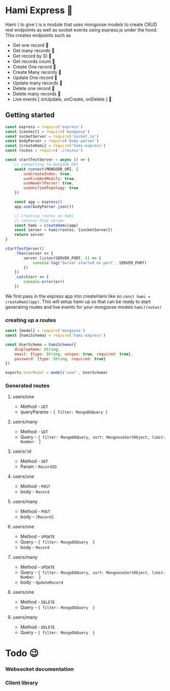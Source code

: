# Hami Express 🔨

Hami ( to give ) is a module that uses mongoose models to create CRUD rest endpoints as well as socket events using
express.js under the hood. This creates endpoints such as

* Get one record 🧪
* Get many records 🧪
* Get record by ID 🧪
* Get records count 🥺
* Create One record 🧪
* Create Many records 🧪
* Update One record 🧪
* Update many records 🧪
* Delete one record 🧪
* Delete many records 🧪
* Live events [  onUpdate, onCreate, onDelete ] 🧪

## Getting started

```js
const express = require('express')
const {connect} = require('mongoose')
const socketServer = require('socket.io')
const bodyParser = require('body-parser')
const {createHami} = require('hami-express')
const routes = require('./routes')

const startTestServer = async () => {
	// connecting to mongodb URI
	await connect(MONGODB_URI, {
		useCreateIndex: true,
		useFindAndModify: true,
		useNewUrlParser: true,
		useUnifiedTopology: true
	})

	const app = express()
	app.use(bodyParser.json())

	// creating routes on hami
	// returns http server
	const hami = createHami(app)
	const server = hami(routes, {socketServer})
	return server
}

startTestServer()
	.then(server => {
		server.listen(SERVER_PORT, () => {
			console.log('Server started on port', SERVER_PORT)
		})
	})
	.catch(err => {
		console.error(err)
	})


```

We first pass in the express app into createHami like so `const hami = createHami(app)`. This will setup hami up so that
can be ready to start generating routes and live events for your mongoose models `hami(routes)`

### creating up a routes

```js
const {model} = require('mongoose')
const {hamiSchema} = require('hami-express')

const UserSchema = hamiSchema({
	displayName: String,
	email: {type: String, unique: true, required: true},
	password: {type: String, required: true}
})

exports.UserModel = model('user', UserSchema)
```

### Generated routes

1. users/one

   * Method - `GET`
   * queryParams - `{ filter: MongoDbQuery }`
2. users/many

   * Method - `GET`
   * Query - `{ filter: MongoDbQuery, sort: MongooseSortObject, limit: Number  }`
3. users/:id

   * Method - `GET`
   * Param - `RecordID`
4. users/one

   * Method - `POST`
   * body - `Record`
5. users/many

   * Method - `POST`
   * body - `[Record]`
6. users/one

   * Method - `UPDATE`
   * Query - `{ filter: MongoDbQuery  }`
   * body - `Record`
7. users/many

   * Method - `UPDATE`
   * Query - `{ filter: MongoDbQuery, sort: MongooseSortObject, limit: Number  }`
   * body - `UpdateRecord`
8. users/one

   * Method - `DELETE`
   * Query - `{ filter: MongoDbQuery  }`
9. users/many

   * Method - `DELETE`
   * Query - `{ filter: MongoDbQuery  }`

# Todo 😉

### Websocket documentation

### Client library
